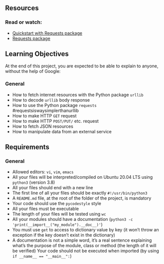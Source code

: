 ## Resources
### Read or watch:

- [Quickstart with Requests package](https://intranet.hbtn.io/rltoken/fw_t-mfI2WVNg7PHSd2hgg)
- [Requests package](https://intranet.hbtn.io/rltoken/WMm1-G2O8Iy8BIBff8XNuQ)

## Learning Objectives
At the end of this project, you are expected to be able to explain to anyone, without the help of Google:

### General
- How to fetch internet resources with the Python package ```urllib```
- How to decode ```urllib``` body response
- How to use the Python package ```requests``` #requestsiswaysimplerthanurllib
- How to make HTTP ```GET``` request
- How to make HTTP ```POST/PUT/``` etc. request
- How to fetch JSON resources
- How to manipulate data from an external service

## Requirements
### General
- Allowed editors: ```vi```, ```vim```, ```emacs```
- All your files will be interpreted/compiled on Ubuntu 20.04 LTS using ```python3``` (version 3.8)
- All your files should end with a new line
- The first line of all your files should be exactly ```#!/usr/bin/python3```
- A ```README.md``` file, at the root of the folder of the project, is mandatory
- Your code should use the ```pycodestyle``` style
- All your files must be executable
- The length of your files will be tested using ```wc```
- All your modules should have a documentation (```python3 -c 'print(__import__("my_module").__doc__)'```)
- You must use ```get``` to access to dictionary value by key (it won’t throw an exception if the key doesn’t exist in the dictionary)
- A documentation is not a simple word, it’s a real sentence explaining what’s the purpose of the module, class or method (the length of it will be verified)
Your code should not be executed when imported (by using ```if __name__ == "__main__":```)